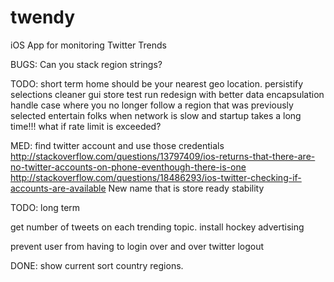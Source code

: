# twendy
iOS App for monitoring Twitter Trends

BUGS:
Can you stack region strings?

TODO: short term
home should be your nearest geo location.
persistify selections
cleaner gui
store test run
redesign with better data encapsulation
handle case where you no longer follow a region that was previously selected
entertain folks when network is slow and startup takes a long time!!!
what if rate limit is exceeded?

MED:
find twitter account and use those credentials
http://stackoverflow.com/questions/13797409/ios-returns-that-there-are-no-twitter-accounts-on-phone-eventhough-there-is-one
http://stackoverflow.com/questions/18486293/ios-twitter-checking-if-accounts-are-available
New name that is store ready
stability


TODO: long term

get number of tweets on each trending topic.
install hockey
advertising

prevent user from having to login over and over
twitter logout


DONE:
show current 
sort country regions.
